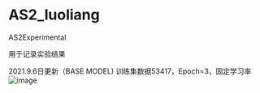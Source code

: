 # AS2_luoliang
AS2Experimental


用于记录实验结果

2021.9.6日更新（BASE MODEL)
训练集数据53417，Epoch=3，固定学习率
![image](https://user-images.githubusercontent.com/39092507/132304205-6a545e99-65a7-447a-86dd-6c4fd73d347d.png)
